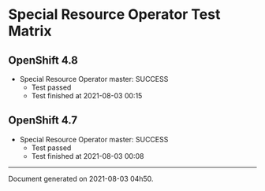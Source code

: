 
Special Resource Operator Test Matrix
=====================================

OpenShift 4.8
-------------


* Special Resource Operator master: SUCCESS
  - Test passed
  - Test finished at 2021-08-03 00:15

OpenShift 4.7
-------------


* Special Resource Operator master: SUCCESS
  - Test passed
  - Test finished at 2021-08-03 00:08


---
Document generated on 2021-08-03 04h50.

